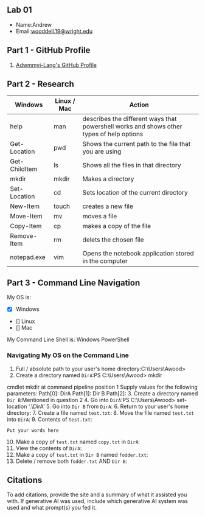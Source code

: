 ## Lab 01

- Name:Andrew
- Email:wooddell.19@wright.edu

## Part 1 - GitHub Profile

1. [Adwmmvi-Lang's GitHub Profile](https://github.com/adwmmvi-lang/Adwmmvi-Lang)

## Part 2 - Research

| Windows | Linux / Mac | Action |
| ---     | ---         | ---    |
| help    | man         |    describes the different ways that powershell works and shows other types of help options     |
| Get-Location | pwd    |     Shows the current path to the file that you are using     |
| Get-ChildItem | ls    |     Shows all the files in that directory   |
| mkdir   | mkdir       |     Makes a directory   |
| Set-Location | cd     |     Sets location of the current directory  |
| New-Item | touch      |     creates a new file   |
| Move-Item | mv        |     moves a file    |
| Copy-Item | cp        |     makes a copy of the file    |
| Remove-Item | rm      |     delets the chosen file   |
| notepad.exe | vim     |     Opens the notebook application stored in the computer   |

## Part 3 - Command Line Navigation

My OS is:
- [x] Windows
- [] Linux
- [] Mac

My Command Line Shell is: Windows PowerShell

### Navigating My OS on the Command Line

1. Full / absolute path to your user's home directory:C:\Users\Awood>
2. Create a directory named `DirA`:PS C:\Users\Awood> mkdir

cmdlet mkdir at command pipeline position 1
Supply values for the following parameters:
Path[0]: DirA
Path[1]: Dir B
Path[2]:
3. Create a directory named `Dir B`:Mentioned in question 2
4. Go into `DirA`:PS C:\Users\Awood> set-location '.\DirA\'
5. Go into `Dir B` from `DirA`:
6. Return to your user's home directory:
7. Create a file named `test.txt`:
8. Move the file named `test.txt` into `DirA`:
9. Contents of `test.txt`:
```
Put your words here
```
10. Make a copy of `test.txt` named `copy.txt` in `DirA`:
11. View the contents of `DirA`: 
12. Make a copy of `test.txt` in `Dir B` named `fodder.txt`:
13. Delete / remove both `fodder.txt` AND `Dir B`:

## Citations

To add citations, provide the site and a summary of what it assisted you with.  If generative AI was used, include which generative AI system was used and what prompt(s) you fed it.
